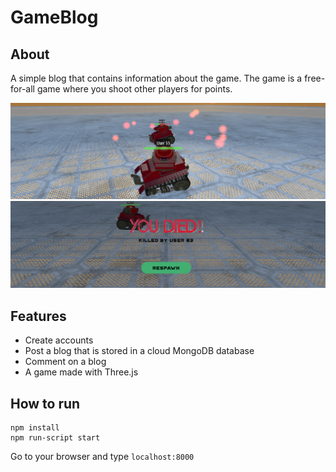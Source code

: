 # GameBlog

## About
A simple blog that contains information about the game. The game is a free-for-all game where you shoot other players for points.

![alt text](public/images/Slide2.png?raw=true)
![alt text](public/images/Slide3.png?raw=true)

## Features
- Create accounts
- Post a blog that is stored in a cloud MongoDB database
- Comment on a blog
- A game made with Three.js

## How to run
```
npm install
npm run-script start
```
Go to your browser and type `localhost:8000`
